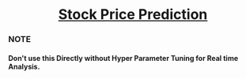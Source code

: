 <h1 align='center'><u><b>Stock Price Prediction</b></u></h1>

### NOTE
#### Don't use this Directly without Hyper Parameter Tuning for Real time Analysis.
